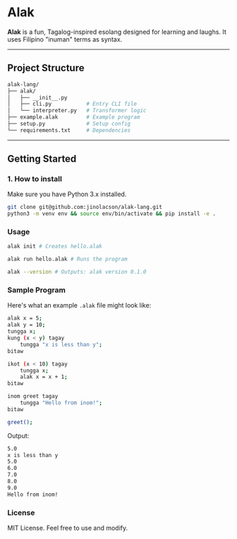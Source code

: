 #  Alak

**Alak** is a fun, Tagalog-inspired esolang designed for learning and laughs. It uses Filipino "inuman" terms as syntax.

---

## Project Structure
```bash
alak-lang/
├── alak/
│   ├── __init__.py
│   ├── cli.py           # Entry CLI file
│   └── interpreter.py   # Transformer logic
├── example.alak         # Example program
├── setup.py             # Setup config
└── requirements.txt     # Dependencies
```

---

## Getting Started

### 1. How to install
Make sure you have Python 3.x installed.

```bash
git clone git@github.com:jinolacson/alak-lang.git
python3 -m venv env && source env/bin/activate && pip install -e .
```

### Usage
```bash
alak init # Creates hello.alak

alak run hello.alak # Runs the program

alak --version # Outputs: alak version 0.1.0
```

### Sample Program
Here's what an example ```.alak``` file might look like:
```bash
alak x = 5;
alak y = 10;
tungga x;
kung (x < y) tagay
    tungga "x is less than y";
bitaw

ikot (x < 10) tagay
    tungga x;
    alak x = x + 1;
bitaw

inom greet tagay
    tungga "Hello from inom!";
bitaw

greet();

```

Output:
```bash
5.0
x is less than y
5.0
6.0
7.0
8.0
9.0
Hello from inom!
```

### License
MIT License. Feel free to use and modify.
